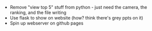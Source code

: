 - Remove "view top 5" stuff from python - just need the camera, the ranking, and the file writing
- Use flask to show on website (how? think there's grey ppts on it)
- Spin up webserver on github pages